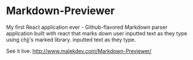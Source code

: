 # Markdown-Previewer
My first React application ever - Github-flavored Markdown parser application built with react that marks down user inputted text as they type using chjj's marked library. inputted text as they type.

See it live: http://www.malekdev.com/Markdown-Previewer/
